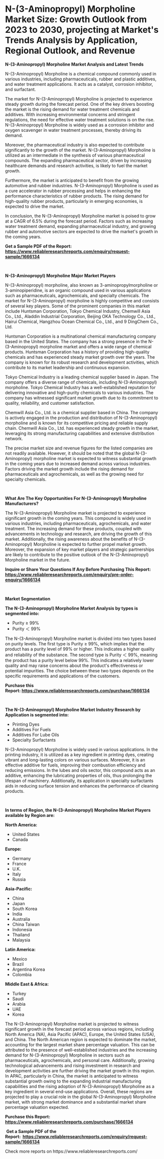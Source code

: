 <p><h1>N-(3-Aminopropyl) Morpholine Market Size: Growth Outlook from 2023 to 2030, projecting at Market's Trends Analysis by Application, Regional Outlook, and Revenue</h1></p><p><strong>N-(3-Aminopropyl) Morpholine Market Analysis and Latest Trends</strong></p>
<p><p>N-(3-Aminopropyl) Morpholine is a chemical compound commonly used in various industries, including pharmaceuticals, rubber and plastic additives, and water treatment applications. It acts as a catalyst, corrosion inhibitor, and surfactant.</p><p>The market for N-(3-Aminopropyl) Morpholine is projected to experience steady growth during the forecast period. One of the key drivers boosting the market is the rising demand for water treatment chemicals and additives. With increasing environmental concerns and stringent regulations, the need for effective water treatment solutions is on the rise. N-(3-Aminopropyl) Morpholine is widely used as a corrosion inhibitor and oxygen scavenger in water treatment processes, thereby driving its demand.</p><p>Moreover, the pharmaceutical industry is also expected to contribute significantly to the growth of the market. N-(3-Aminopropyl) Morpholine is utilized as an intermediate in the synthesis of various pharmaceutical compounds. The expanding pharmaceutical sector, driven by increasing healthcare demands and research activities, is likely to fuel the market growth.</p><p>Furthermore, the market is anticipated to benefit from the growing automotive and rubber industries. N-(3-Aminopropyl) Morpholine is used as a cure accelerator in rubber processing and helps in enhancing the performance characteristics of rubber products. The rising demand for high-quality rubber products, particularly in emerging economies, is expected to drive the market.</p><p>In conclusion, the N-(3-Aminopropyl) Morpholine market is poised to grow at a CAGR of 6.5% during the forecast period. Factors such as increasing water treatment demand, expanding pharmaceutical industry, and growing rubber and automotive sectors are expected to drive the market's growth in the coming years.</p></p>
<p><strong>Get a Sample PDF of the Report:&nbsp; <a href="https://www.reliableresearchreports.com/enquiry/request-sample/1666134">https://www.reliableresearchreports.com/enquiry/request-sample/1666134</a></strong></p>
<p>&nbsp;</p>
<p><strong>N-(3-Aminopropyl) Morpholine Major Market Players</strong></p>
<p><p>N-(3-Aminopropyl) morpholine, also known as 3-aminopropylmorpholine or 3-aminopiperidine, is an organic compound used in various applications such as pharmaceuticals, agrochemicals, and specialty chemicals. The market for N-(3-Aminopropyl) morpholine is highly competitive and consists of several key players. Some of the prominent companies in this market include Huntsman Corporation, Tokyo Chemical Industry, Chemwill Asia Co., Ltd., Aladdin Industrial Corporation, Beijing OKA Technology Co., Ltd., Hairui Chemical, Hangzhou Ocean Chemical Co., Ltd., and 9 DingChem Co., Ltd.</p><p>Huntsman Corporation is a multinational chemical manufacturing company based in the United States. The company has a strong presence in the N-(3-Aminopropyl) morpholine market and offers a wide range of chemical products. Huntsman Corporation has a history of providing high-quality chemicals and has experienced steady market growth over the years. The company is known for its robust research and development activities, which contribute to its market leadership and continuous expansion.</p><p>Tokyo Chemical Industry is a leading chemical supplier based in Japan. The company offers a diverse range of chemicals, including N-(3-Aminopropyl) morpholine. Tokyo Chemical Industry has a well-established reputation for delivering innovative and high-purity chemicals to various industries. The company has witnessed significant market growth due to its commitment to quality, reliability, and customer satisfaction.</p><p>Chemwill Asia Co., Ltd. is a chemical supplier based in China. The company is actively engaged in the production and distribution of N-(3-Aminopropyl) morpholine and is known for its competitive pricing and reliable supply chain. Chemwill Asia Co., Ltd. has experienced steady growth in the market, leveraging its strong manufacturing capabilities and extensive distribution network.</p><p>The precise market size and revenue figures for the listed companies are not readily available. However, it should be noted that the global N-(3-Aminopropyl) morpholine market is expected to witness substantial growth in the coming years due to increased demand across various industries. Factors driving the market growth include the rising demand for pharmaceuticals and agrochemicals, as well as the growing need for specialty chemicals.</p></p>
<p>&nbsp;</p>
<p><strong>What Are The Key Opportunities For N-(3-Aminopropyl) Morpholine Manufacturers?</strong></p>
<p><p>The N-(3-Aminopropyl) Morpholine market is projected to experience significant growth in the coming years. This compound is widely used in various industries, including pharmaceuticals, agrochemicals, and water treatment. The increasing demand for these products, coupled with advancements in technology and research, are driving the growth of this market. Additionally, the rising awareness about the benefits of N-(3-Aminopropyl) Morpholine is expected to further propel market growth. Moreover, the expansion of key market players and strategic partnerships are likely to contribute to the positive outlook of the N-(3-Aminopropyl) Morpholine market in the future.</p></p>
<p><strong>Inquire or Share Your Questions If Any Before Purchasing This Report: <a href="https://www.reliableresearchreports.com/enquiry/pre-order-enquiry/1666134">https://www.reliableresearchreports.com/enquiry/pre-order-enquiry/1666134</a></strong></p>
<p>&nbsp;</p>
<p><strong>Market Segmentation</strong></p>
<p><strong>The N-(3-Aminopropyl) Morpholine Market Analysis by types is segmented into:</strong></p>
<p><ul><li>Purity ≥ 99%</li><li>Purity ＜ 99%</li></ul></p>
<p><p>The N-(3-Aminopropyl) Morpholine market is divided into two types based on purity levels. The first type is Purity ≥ 99%, which implies that the product has a purity level of 99% or higher. This indicates a higher quality and reliability of the substance. The second type is Purity ＜ 99%, meaning the product has a purity level below 99%. This indicates a relatively lower quality and may raise concerns about the product's effectiveness or potential impurities. The choice between these two types depends on the specific requirements and applications of the customers.</p></p>
<p><strong>Purchase this Report:&nbsp;<a href="https://www.reliableresearchreports.com/purchase/1666134">https://www.reliableresearchreports.com/purchase/1666134</a></strong></p>
<p>&nbsp;</p>
<p><strong>The N-(3-Aminopropyl) Morpholine Market Industry Research by Application is segmented into:</strong></p>
<p><ul><li>Printing Dyes</li><li>Additives For Fuels</li><li>Additives For Lube Oils</li><li>Specialty Surfactants</li></ul></p>
<p><p>N-(3-Aminopropyl) Morpholine is widely used in various applications. In the printing industry, it is utilized as a key ingredient in printing dyes, creating vibrant and long-lasting colors on various surfaces. Moreover, it is an effective additive for fuels, improving their combustion efficiency and reducing emissions. In the lubes and oils sector, this compound acts as an additive, enhancing the lubricating properties of oils, thus prolonging the lifespan of machinery. Additionally, its application in specialty surfactants aids in reducing surface tension and enhances the performance of cleaning products.</p></p>
<p>&nbsp;</p>
<p><strong>In terms of Region, the N-(3-Aminopropyl) Morpholine Market Players available by Region are:</strong></p>
<p>
    <p> <strong> North America: </strong>
        <ul>
            <li>United States</li>
            <li>Canada</li>
        </ul>
        </p> 
    <p> <strong> Europe: </strong>
        <ul>
            <li>Germany</li>
            <li>France</li>
            <li>U.K.</li>
            <li>Italy</li>
            <li>Russia</li>
        </ul>
        </p> 
    <p> <strong> Asia-Pacific: </strong>
        <ul>
            <li>China</li>
            <li>Japan</li>
            <li>South Korea</li>
            <li>India</li>
            <li>Australia</li>
            <li>China Taiwan</li>
            <li>Indonesia</li>
            <li>Thailand</li>
            <li>Malaysia</li>
        </ul>
        </p> 
    <p> <strong> Latin America: </strong>
        <ul>
            <li>Mexico</li>
            <li>Brazil</li>
            <li>Argentina Korea</li>
            <li>Colombia</li>
        </ul>
        </p> 
    <p> <strong> Middle East & Africa: </strong>
        <ul>
            <li>Turkey</li>
            <li>Saudi</li>
            <li>Arabia</li>
            <li>UAE</li>
            <li>Korea</li>
        </ul>
    </p>
    </p>
<p><p>The N-(3-Aminopropyl) Morpholine market is projected to witness significant growth in the forecast period across various regions, including North America (NA), Asia Pacific (APAC), Europe, the United States (USA), and China. The North American region is expected to dominate the market, accounting for the largest market share percentage valuation. This can be attributed to the presence of well-established industries and the increasing demand for N-(3-Aminopropyl) Morpholine in sectors such as pharmaceuticals, agrochemicals, and personal care. Additionally, growing technological advancements and rising investment in research and development activities are further driving the market growth in this region. In APAC, particularly in China, the market is anticipated to witness substantial growth owing to the expanding industrial manufacturing capabilities and the rising adoption of N-(3-Aminopropyl) Morpholine as a key ingredient in several end-use applications. Overall, these regions are projected to play a crucial role in the global N-(3-Aminopropyl) Morpholine market, with strong market dominance and a substantial market share percentage valuation expected.</p></p>
<p><strong>Purchase this Report: <a href="https://www.reliableresearchreports.com/purchase/1666134">https://www.reliableresearchreports.com/purchase/1666134</a></strong></p>
<p>&nbsp;<strong>Get a Sample PDF of the Report:&nbsp;&nbsp;<a href="https://www.reliableresearchreports.com/enquiry/request-sample/1666134">https://www.reliableresearchreports.com/enquiry/request-sample/1666134</a></strong></p>
<p><strong></strong></p>
<p>Check more reports on https://www.reliableresearchreports.com/</p>